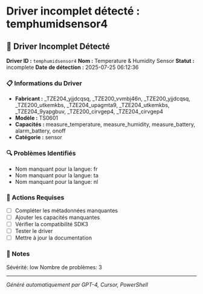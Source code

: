 # Driver incomplet détecté : temphumidsensor4

## 🚨 Driver Incomplet Détecté

**Driver ID :** `temphumidsensor4`
**Nom :** Temperature & Humidity Sensor
**Statut :** incomplete
**Date de détection :** 2025-07-25 06:12:36

### 📋 Informations du Driver
- **Fabricant :** _TZE204_yjjdcqsq, _TZE200_vvmbj46n, _TZE200_yjjdcqsq, _TZE200_utkemkbs, _TZE204_upagmta9, _TZE204_utkemkbs, _TZE204_9yapgbuv, _TZE200_cirvgep4, _TZE204_cirvgep4
- **Modèle :** TS0601
- **Capacités :** measure_temperature, measure_humidity, measure_battery, alarm_battery, onoff
- **Catégorie :** sensor

### 🔍 Problèmes Identifiés
- Nom manquant pour la langue: fr
- Nom manquant pour la langue: ta
- Nom manquant pour la langue: nl

### 🎯 Actions Requises
- [ ] Compléter les métadonnées manquantes
- [ ] Ajouter les capacités manquantes
- [ ] Vérifier la compatibilité SDK3
- [ ] Tester le driver
- [ ] Mettre à jour la documentation

### 📝 Notes
Sévérité: low
Nombre de problèmes: 3

---
*Généré automatiquement par GPT-4, Cursor, PowerShell*

